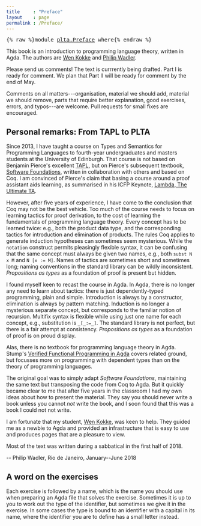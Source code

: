 ```yaml
---
title     : "Preface"
layout    : page
permalink : /Preface/
---
```


<pre class="Agda">{% raw %}<a id="84" class="Keyword">module</a> <a id="91" href="{% endraw %}{{ site.baseurl }}{% link out/plta/Preface.md %}{% raw %}" class="Module">plta.Preface</a> <a id="104" class="Keyword">where</a>{% endraw %}</pre>

This book is an introduction to programming language theory, written
in Agda.  The authors are [Wen Kokke][wen] and [Philip Wadler][phil].

Please send us comments!  The text is currrently being drafted.  Part I
is ready for comment. We plan that Part II will be ready for comment
by the end of May.

Comments on all matters---organisation, material we should add,
material we should remove, parts that require better explanation, good
exercises, errors, and typos---are welcome.  Pull requests for small
fixes are encouraged.


## Personal remarks: From TAPL to PLTA

Since 2013, I have taught a course on Types and Semantics for
Programming Languages to fourth-year undergraduates and masters
students at the University of Edinburgh.  That course is not based on
Benjamin Pierce's excellent [TAPL][tapl], but on Pierce's subsequent
textbook, [Software Foundations][sf], written in collaboration with
others and based on Coq.  I am convinced of Pierce's claim that basing
a course around a proof assistant aids learning, as summarised in his
ICFP Keynote, [Lambda, The Ultimate TA][ta].

However, after five years of experience, I have come to the conclusion
that Coq may not be the best vehicle.  Too much of the course needs to
focus on learning tactics for proof derivation, to the cost of
learning the fundamentals of programming language theory.  Every
concept has to be learned twice: e.g., both the product data type, and
the corresponding tactics for introduction and elimination of
products.  The rules Coq applies to generate induction hypotheses can
sometimes seem mysterious.  While the `notation` construct permits
pleasingly flexible syntax, it can be confusing that the same concept
must always be given two names, e.g., both `subst N x M` and `N [x := M]`.
Names of tactics are sometimes short and sometimes long; naming
conventions in the standard library can be wildly inconsistent.
*Propositions as types* as a foundation of proof is present but
hidden.

I found myself keen to recast the course in Agda.  In Agda, there is
no longer any need to learn about tactics: there is just
dependently-typed programming, plain and simple. Introduction is
always by a constructor, elimination is always by pattern
matching. Induction is no longer a mysterious separate concept, but
corresponds to the familiar notion of recursion. Multifix syntax is flexible while
using just one name for each concept, e.g., substitution is
`_[_:=_]`. The standard library is not perfect, but there is a fair
attempt at consistency. *Propositions as types* as a foundation of
proof is on proud display.

Alas, there is no textbook for programming language theory in
Agda.  Stump's [Verified Functional Programming in Agda][stump] covers
related ground, but focusses more on programming with dependent
types than on the theory of programming languages.

The original goal was to simply adapt *Software Foundations*,
maintaining the same text but transposing the code from Coq to Agda.
But it quickly became clear to me that after five years in the
classroom I had my own ideas about how to present the material.  They
say you should never write a book unless you cannot *not* write the
book, and I soon found that this was a book I could not not write.

I am fortunate that my student, [Wen Kokke][wen], was keen to help.
They guided me as a newbie to Agda and provided an infrastructure that
is easy to use and produces pages that are a pleasure to view.

Most of the text was written during a sabbatical in the first half of 2018.

-- Philip Wadler, Rio de Janeiro, January--June 2018

[tapl]: http://www.cis.upenn.edu/~bcpierce/tapl/index.html
[sf]: https://softwarefoundations.cis.upenn.edu/
[ta]: http://www.cis.upenn.edu/~bcpierce/papers/plcurriculum.pdf
[stump]: http://www.morganclaypoolpublishers.com/catalog_Orig/product_info.php?cPath=24&products_id=908
[wen]: https://github.com/wenkokke
[phil]: http://homepages.inf.ed.ac.uk/wadler/

## A word on the exercises

Each exercise is followed by a name, which is the name you should use when
preparing an Agda file that solves the exercise.  Sometimes it is up to you to
work out the type of the identifier, but sometimes we give it in the exercise.
In some cases the type is bound to an identifier with a capital in its
name, where the identifier you are to define has a small letter instead.
